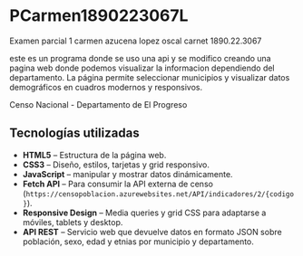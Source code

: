 # PCarmen1890223067L
Examen parcial 1
carmen azucena lopez oscal
carnet 1890.22.3067

este es un programa donde se uso una api y se modifico creando una pagina web donde 
podemos visualizar la informacion dependiendo del departamento. La página permite seleccionar municipios y visualizar 
datos demográficos en cuadros modernos y responsivos.

Censo Nacional - Departamento de El Progreso

## Tecnologías utilizadas

- **HTML5** – Estructura de la página web.  
- **CSS3** – Diseño, estilos, tarjetas y grid responsivo.  
- **JavaScript** – manipular y mostrar datos dinámicamente.  
- **Fetch API** – Para consumir la API externa de censo (`https://censopoblacion.azurewebsites.net/API/indicadores/2/{codigo}`).  
- **Responsive Design** – Media queries y grid CSS para adaptarse a móviles, tablets y desktop.  
- **API REST** – Servicio web que devuelve datos en formato JSON sobre población, sexo, edad y etnias por municipio y departamento.  

